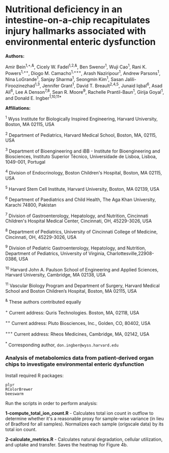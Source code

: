 # Nutritional deficiency in an intestine-on-a-chip recapitulates injury hallmarks associated with environmental enteric dysfunction

**Authors:**

Amir Bein<sup>1,+,&</sup>, Cicely W. Fadel<sup>1,2,&</sup>, Ben Swenor<sup>1</sup>, Wuji Cao<sup>1</sup>, Rani K. Powers<sup>1,++</sup>, Diogo M. Camacho<sup>1,+++</sup>, Arash Naziripour<sup>1</sup>, Andrew Parsons<sup>1</sup>, Nina LoGrande<sup>1</sup>, Sanjay Sharma<sup>1</sup>, Seongmin Kim<sup>1</sup>, Sasan Jalili-Firoozinezhad<sup>1,3</sup>, Jennifer Grant<sup>1</sup>, David T. Breault<sup>2,4,5</sup>, Junaid Iqbal<sup>6</sup>, Asad Ali<sup>6</sup>, Lee A Denson<sup>7,8</sup>, Sean R. Moore<sup>9</sup>, Rachelle Prantil-Baun<sup>1</sup>, Girija Goyal<sup>1</sup>, and Donald E. Ingber<sup>1,10,11*</sup>

**Affiliations:**

<sup>1</sup> Wyss Institute for Biologically Inspired Engineering, Harvard University, Boston, MA 02115, USA

<sup>2</sup> Department of Pediatrics, Harvard Medical School, Boston, MA, 02115, USA

<sup>3</sup> Department of Bioengineering and iBB - Institute for Bioengineering and Biosciences, Instituto Superior Técnico, Universidade de Lisboa, Lisboa, 1049-001, Portugal

<sup>4</sup> Division of Endocrinology, Boston Children's Hospital, Boston, MA 02115, USA

<sup>5</sup> Harvard Stem Cell Institute, Harvard University, Boston, MA 02139, USA

<sup>6</sup> Department of Paediatrics and Child Health, The Aga Khan University, Karachi 74800, Pakistan

<sup>7</sup> Division of Gastroenterology, Hepatology, and Nutrition, Cincinnati Children's Hospital Medical Center, Cincinnati, OH, 45229-3026, USA

<sup>8</sup> Department of Pediatrics, University of Cincinnati College of Medicine, Cincinnati, OH, 45229-3026, USA

<sup>9</sup> Division of Pediatric Gastroenterology, Hepatology, and Nutrition, Department of Pediatrics, University of Virginia, Charlottesville,22908-0386, USA

<sup>10</sup> Harvard John A. Paulson School of Engineering and Applied Sciences, Harvard University, Cambridge, MA 02138, USA

<sup>11</sup> Vascular Biology Program and Department of Surgery, Harvard Medical School and Boston Children’s Hospital, Boston, MA 02115, USA


<sup>&</sup> These authors contributed equally

<sup>+</sup> Current address: Quris Technologies. Boston, MA, 02118, USA

<sup>++</sup> Current address: Pluto Biosciences, Inc., Golden, CO, 80402, USA

<sup>+++</sup> Current address: Rheos Medicines, Cambridge, MA, 02142, USA

<sup>*</sup> Corresponding author, `don.ingber@wyss.harvard.edu`


### Analysis of metabolomics data from patient-derived organ chips to investigate environmental enteric dysfunction

Install required R packages:

```
plyr
RColorBrewer
beeswarm
```


Run the scripts in order to perform analysis:

**1-compute_total_ion_count.R** - Calculates total ion count in outflow to determine whether it's a reasonable proxy for sample-wise variance (in lieu of Bradford for all samples). Normalizes each sample (origscale data) by its total ion count.

**2-calculate_metrics.R** - Calculates natural degradation, cellular utilization, and uptake and transfer. Saves the heatmap for Figure 4b.

